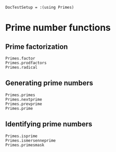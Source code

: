 ```@meta
DocTestSetup = :(using Primes)
```

# Prime number functions

## Prime factorization

```@docs
Primes.factor
Primes.prodfactors
Primes.radical
```

## Generating prime numbers

```@docs
Primes.primes
Primes.nextprime
Primes.prevprime
Primes.prime
```

## Identifying prime numbers

```@docs
Primes.isprime
Primes.ismersenneprime
Primes.primesmask
```
